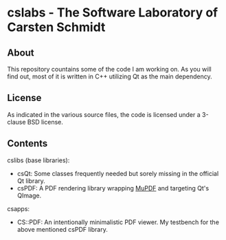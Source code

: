 cslabs - The Software Laboratory of Carsten Schmidt
===================================================

About
-----

This repository countains some of the code I am working on.
As you will find out, most of it is written in C++ utilizing Qt as the main dependency.

License
-------

As indicated in the various source files, the code is licensed under a 3-clause BSD license.

Contents
--------

cslibs (base libraries):

* csQt: Some classes frequently needed but sorely missing in the official Qt library.
* csPDF: A PDF rendering library wrapping [MuPDF](http://www.mupdf.com/) and targeting Qt's QImage.

csapps:

* CS::PDF: An intentionally minimalistic PDF viewer. My testbench for the above mentioned csPDF library.
